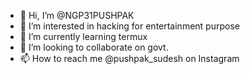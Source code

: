 - 👋 Hi, I’m @NGP31PUSHPAK
- 👀 I’m interested in hacking for entertainment purpose
- 🌱 I’m currently learning termux
- 💞️ I’m looking to collaborate on govt. 
- 📫 How to reach me @pushpak_sudesh on Instagram

<!---
NGP31PUSHPAK/NGP31PUSHPAK is a ✨ special ✨ repository because its `README.md` (this file) appears on your GitHub profile.
You can click the Preview link to take a look at your changes.
--->
